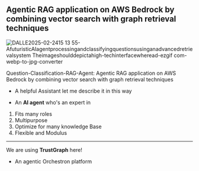 
Agentic RAG application on AWS Bedrock by combining vector search with graph retrieval techniques
----------------------------------------------------------------------------------------------------------------------------------------------------------------------------------

![DALLE2025-02-2415 13 55-AfuturisticAIagentprocessingandclassifyingquestionsusinganadvancedretrievalsystem Theimageshoulddepictahigh-techinterfacewheread-ezgif com-webp-to-jpg-converter](https://github.com/user-attachments/assets/1e95bb3e-f616-42d8-8afd-8e90d9410008)


Question-Classification-RAG-Agent: Agentic RAG application on AWS Bedrock by combining vector search with graph retrieval techniques

* A helpful Assistant
  let me describe it in this way

* An **AI agent** who's an expert in
 1. Fits many roles
 2. Multipurpose
 3. Optimize for many knowledge Base
 4. Flexible and Modulus

----------------------------------------------------------------------------------------------------------------------------------------------------------------------------------

We are using **TrustGraph** here!
 - An agentic Orchestron platform
